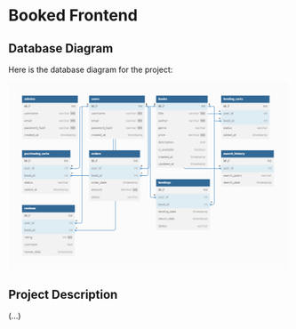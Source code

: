 # Booked Frontend

## Database Diagram

Here is the database diagram for the project:

![Database Diagram](src/assets/Booked_db.png)

## Project Description

(...)
